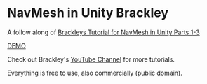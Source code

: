# NavMesh in Unity Brackley

A follow along of [Brackleys Tutorial for NavMesh in Unity Parts 1-3](https://www.youtube.com/watch?v=CHV1ymlw-P8)

[DEMO](https://bigelowd-erau.github.io/NavMesh-Tutorial/)

Check out Brackley's [YouTube Channel](http://youtube.com/brackeys) for more tutorials.

Everything is free to use, also commercially (public domain).
